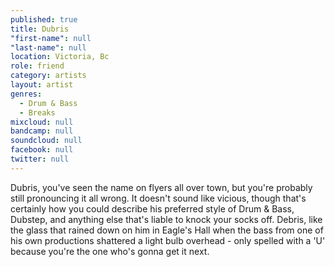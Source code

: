 ```yaml
---
published: true
title: Dubris
"first-name": null
"last-name": null
location: Victoria, Bc
role: friend
category: artists
layout: artist
genres: 
  - Drum & Bass
  - Breaks
mixcloud: null
bandcamp: null
soundcloud: null
facebook: null
twitter: null
---
```

Dubris, you've seen the name on flyers all over town, but you're probably still pronouncing it all wrong. It doesn't sound like vicious, though that's certainly how you could describe his preferred style of Drum & Bass, Dubstep, and anything else that's liable to knock your socks off. Debris, like the glass that rained down on him in Eagle's Hall when the bass from one of his own productions shattered a light bulb overhead - only spelled with a 'U' because you're the one who's gonna get it next.

